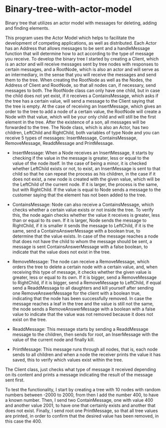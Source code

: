 # Binary-tree-with-actor-model
Binary tree that utilizes an actor model with messages for deleting, adding and finding elements.

  This program uses the Actor Model which helps to facilitate the development of competing applications, as well as
distributed. Each Actor has an Address that allows messages to be sent and a handleMessage function that will
determine how to act according to the type of message you receive.
To develop the binary tree I started by creating a Client, which is an actor and will receive messages sent by
tree nodes with responses to certain messages, and a RootNode, which is also an actor and will serve as an intermediary,
in the sense that you will receive the messages and send them to the tree. When creating the RootNode as well as the Nodes, the
Address of Client and RootNode, so that all nodes can, if necessary, send messages to both.
The RootNode class can only have one child, but in case the child does not yet exist, if it receives a ContainsMessage,
which asks if the tree has a certain value, will send a message to the Client saying that the tree is empty. At the
case of receiving an InsertMessage, which gives an order to the tree to add a node of a certain value, the RootNode
will create a Node with that value, which will be your only child and will still be the first element in the tree. After the existence of a
son, all messages will be forwarded to the tree.
The Node class, which is also an Actor, has two children, LeftChild and RightChild, both variables of type Node and
you can receive 5 types of messages: InsertMessage, ContainsMessage, RemoveMessage, ReaddMessage and PrintMessage.

  - InsertMessage: When a Node receives an InsertMessage, it starts by checking if the value in the message is
greater, less or equal to the value of the node itself. In the case of being a minor, it is checked whether LeftChild exists or not,
to exist, an InsertMessage is sent to that child so that he can repeat the process as his children, in the case
if it does not exist, a new node is created with the given value, which will be the LeftChild of the current node. If it is larger, the
process is the same, but with RightChild. If the value is equal to Node sends a message to the customer saying that the
element has not been added to the tree.

  - ContainsMessage: Node can also receive a ContainsMessage, which checks whether a certain value exists or
not inside the tree. To verify this, the node again checks whether the value it receives is greater, less than or equal to its
own. If it is larger, Node sends the message to RightChild, if it is smaller it sends the message to LeftChild,
if it is the same, send a ContainsAnswerMessage with a boolean true, to determine that the value exists. In case of
the message reaches a node that does not have the child to whom the message should be sent, a message is sent
ContainsAnswerMessage with a false boolean, to indicate that the value does not exist in the tree.

  - RemoveMessage: The node can receive a RemoveMessage, which orders the tree to delete a certain node with
a certain value, and, when receiving this type of message, it checks whether the given value is greater, less or equal to its
own. If it is bigger, send a RemoveMessage to RightChild, if it is bigger, send a RemoveMessage to
LeftChild, if equal send a ReaddMessaga to all daughters and kill yourself after sending one
RemoveAnswerMessage for the client with a boolean true, indicating that the node has been successfully removed. In case
the message reaches a leaf in the tree and the value is still not the same, the node sends a
RemoveAnswerMessage with a boolean with a false value to indicate that the value was not removed because it does not exist
on the tree.

  - ReaddMessage: This message starts by sending a ReaddMessage message to the children, then sends
for root, an InserMessage with the value of the current node and finally kill.

  - PrintMessage: This message runs through all nodes, that is, each node sends to all children and when a node
the receiver prints the value it has saved, this to verify which values ​​exist within the tree.

  The Client class, just checks what type of message it received depending on its content and prints a
message indicating the result of the message sent first.

  To test the functionality, I start by creating a tree with 10 nodes with random numbers between -2000 to 2000, from
then I add the number 400, to have a known number. Then, I send two ContainMessage, one with
value 400 and another value 2001, to have one that certainly exists and another that does not exist. Finally, I send root one
PrintMessage, so that all tree values ​​are printed, in order to confirm that the desired value has been removed, in this
case the 400.
